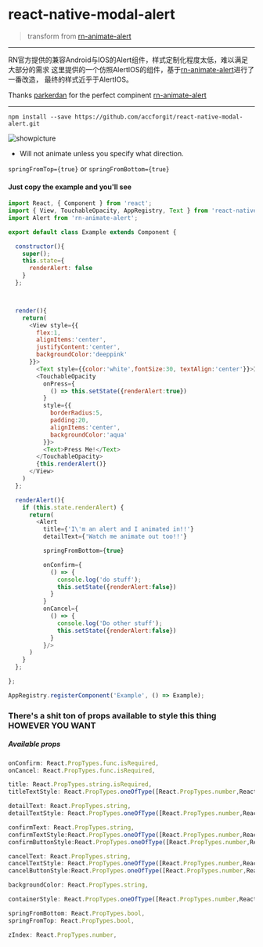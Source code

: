 # react-native-modal-alert
> transform from [rn-animate-alert](https://github.com/parkerdan/rn-animate-alert)

---
RN官方提供的兼容Android与IOS的Alert组件，样式定制化程度太低，难以满足大部分的需求
这里提供的一个仿照AlertIOS的组件，基于[rn-animate-alert](https://github.com/parkerdan/rn-animate-alert)进行了一番改造，
最终的样式近乎于AlertIOS。

Thanks [parkerdan](https://github.com/parkerdan) for the perfect compinent [rn-animate-alert](https://github.com/parkerdan/rn-animate-alert)

---



`npm install --save https://github.com/accforgit/react-native-modal-alert.git`
<br>

![showpicture](https://github.com/accforgit/react-native-modal-alert/blob/master/showPic.png)

- Will not animate unless you specify what direction.

`springFromTop={true}` or `springFromBottom={true}`

#### Just copy the example and you'll see

```js
import React, { Component } from 'react';
import { View, TouchableOpacity, AppRegistry, Text } from 'react-native';
import Alert from 'rn-animate-alert';

export default class Example extends Component {

  constructor(){
    super();
    this.state={
      renderAlert: false
    }
  };



  render(){
    return(
      <View style={{
        flex:1,
        alignItems:'center',
        justifyContent:'center',
        backgroundColor:'deeppink'
      }}>
        <Text style={{color:'white',fontSize:30, textAlign:'center'}}>I am a React-Native Component</Text>
        <TouchableOpacity
          onPress={
            () => this.setState({renderAlert:true})
          }
          style={{
            borderRadius:5,
            padding:20,
            alignItems:'center',
            backgroundColor:'aqua'
          }}>
          <Text>Press Me!</Text>
        </TouchableOpacity>
        {this.renderAlert()}
      </View>
    )
  };

  renderAlert(){
    if (this.state.renderAlert) {
      return(
        <Alert
          title={'I\'m an alert and I animated in!!'}
          detailText={'Watch me animate out too!!'}

          springFromBottom={true}

          onConfirm={
            () => {
              console.log('do stuff');
              this.setState({renderAlert:false})
            }
          }
          onCancel={
            () => {
              console.log('Do other stuff');
              this.setState({renderAlert:false})
            }
          }/>
      )
    }
  };

};

AppRegistry.registerComponent('Example', () => Example);
```

### There's a shit ton of props available to style this thing HOWEVER YOU WANT

##### Available props

```js
onConfirm: React.PropTypes.func.isRequired,
onCancel: React.PropTypes.func.isRequired,

title: React.PropTypes.string.isRequired,
titleTextStyle: React.PropTypes.oneOfType([React.PropTypes.number,React.PropTypes.object,React.PropTypes.array]),

detailText: React.PropTypes.string,
detailTextStyle: React.PropTypes.oneOfType([React.PropTypes.number,React.PropTypes.object,React.PropTypes.array]),

confirmText: React.PropTypes.string,
confirmTextStyle:React.PropTypes.oneOfType([React.PropTypes.number,React.PropTypes.object,React.PropTypes.array]),
confirmButtonStyle:React.PropTypes.oneOfType([React.PropTypes.number,React.PropTypes.object,React.PropTypes.array]),

cancelText: React.PropTypes.string,
cancelTextStyle: React.PropTypes.oneOfType([React.PropTypes.number,React.PropTypes.object,React.PropTypes.array]),
cancelButtonStyle:React.PropTypes.oneOfType([React.PropTypes.number,React.PropTypes.object,React.PropTypes.array]),

backgroundColor: React.PropTypes.string,

containerStyle: React.PropTypes.oneOfType([React.PropTypes.number,React.PropTypes.object,React.PropTypes.array]),

springFromBottom: React.PropTypes.bool,
springFromTop: React.PropTypes.bool,

zIndex: React.PropTypes.number,
```
